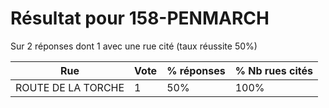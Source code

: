 # Résultat pour 158-PENMARCH

Sur 2 réponses dont 1 avec une rue cité (taux réussite 50%)

| Rue | Vote | % réponses | % Nb rues cités|
|-----|------|------------|----------------|
| ROUTE DE LA TORCHE | 1 | 50% | 100%|

